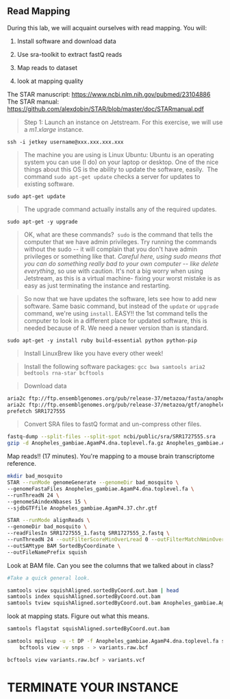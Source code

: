 ## Read Mapping


During this lab, we will acquaint ourselves with read mapping. You will:

1. Install software and download data

2. Use sra-toolkit to extract fastQ reads

3. Map reads to dataset

4. look at mapping quality


The STAR manuscript: https://www.ncbi.nlm.nih.gov/pubmed/23104886
The STAR manual: https://github.com/alexdobin/STAR/blob/master/doc/STARmanual.pdf



> Step 1: Launch an instance on Jetstream. For this exercise, we will use a _m1.xlarge_ instance.

```
ssh -i jetkey username@xxx.xxx.xxx.xxx
```

> The machine you are using is Linux Ubuntu: Ubuntu is an operating system you can use (I do) on your laptop or desktop. One of the nice things about this OS is the ability to update the software, easily.  The command `sudo apt-get update` checks a server for updates to existing software.


```
sudo apt-get update
```

> The upgrade command actually installs any of the required updates.

```
sudo apt-get -y upgrade
```

> OK, what are these commands?  `sudo` is the command that tells the computer that we have admin privileges. Try running the commands without the sudo -- it will complain that you don't have admin privileges or something like that. *Careful here, using sudo means that you can do something really bad to your own computer -- like delete everything*, so use with caution. It's not a big worry when using Jetstream, as this is a virtual machine- fixing your worst mistake is as easy as just terminating the instance and restarting.


> So now that we have updates the software, lets see how to add new software. Same basic command, but instead of the `update` or `upgrade` command, we're using `install`. EASY!!
> the 1st command tells the computer to look in a different place for updated software, this is needed because of R. We need a newer version than is standard.


```
sudo apt-get -y install ruby build-essential python python-pip
```


> Install LinuxBrew like you have every other week!


> Install the following software packages: `gcc bwa samtools aria2 bedtools rna-star bcftools`


>Download data

```bash
aria2c ftp://ftp.ensemblgenomes.org/pub/release-37/metazoa/fasta/anopheles_gambiae/dna/Anopheles_gambiae.AgamP4.dna.toplevel.fa.gz
aria2c ftp://ftp.ensemblgenomes.org/pub/release-37/metazoa/gtf/anopheles_gambiae/Anopheles_gambiae.AgamP4.37.chr.gtf.gz
prefetch SRR1727555
```

>Convert SRA files to fastQ format and un-compress other files.

```bash
fastq-dump --split-files --split-spot ncbi/public/sra/SRR1727555.sra
gzip -d Anopheles_gambiae.AgamP4.dna.toplevel.fa.gz Anopheles_gambiae.AgamP4.37.chr.gtf.gz
```

Map reads!! (17 minutes). You're mapping to a mouse brain transcriptome reference.

```bash
mkdir bad_mosquito
STAR --runMode genomeGenerate --genomeDir bad_mosquito \
--genomeFastaFiles Anopheles_gambiae.AgamP4.dna.toplevel.fa \
--runThreadN 24 \
--genomeSAindexNbases 15 \
--sjdbGTFfile Anopheles_gambiae.AgamP4.37.chr.gtf

STAR --runMode alignReads \
--genomeDir bad_mosquito \
--readFilesIn SRR1727555_1.fastq SRR1727555_2.fastq \
--runThreadN 24 --outFilterScoreMinOverLread 0 --outFilterMatchNminOverLread 0 --outFilterMatchNmin 0 --outFilterMismatchNmax 2 \
--outSAMtype BAM SortedByCoordinate \
--outFileNamePrefix squish
```

Look at BAM file. Can you see the columns that we talked about in class?


```bash
#Take a quick general look.

samtools view squishAligned.sortedByCoord.out.bam | head
samtools index squishAligned.sortedByCoord.out.bam
samtools tview squishAligned.sortedByCoord.out.bam Anopheles_gambiae.AgamP4.dna.toplevel.fa
```


look at mapping stats. Figure out what this means.

```bash
samtools flagstat squishAligned.sortedByCoord.out.bam
```

```bash
samtools mpileup -u -t DP -f Anopheles_gambiae.AgamP4.dna.toplevel.fa squishAligned.sortedByCoord.out.bam | \
    bcftools view -v snps - > variants.raw.bcf

bcftools view variants.raw.bcf > variants.vcf
```

# TERMINATE YOUR INSTANCE
